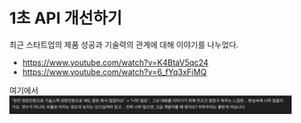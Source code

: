# 1초 API 개선하기

최근 스타트업의 제품 성공과 기술력의 관계에 대해 이야기를 나누었다.

- https://www.youtube.com/watch?v=K4BtaV5qc24
- https://www.youtube.com/watch?v=6_fYq3xFjMQ

여기에서 
![comment](./images/comment.png)